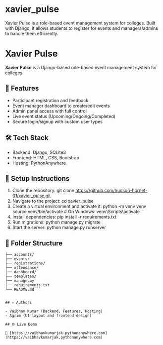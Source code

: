 # xavier_pulse
Xavier Pulse is a role-based event management system for colleges. Built with Django, it allows students to register for events and managers/admins to handle them efficiently.

# Xavier Pulse

**Xavier Pulse** is a Django-based role-based event management system for colleges.

## 🚀 Features

- Participant registration and feedback
- Event manager dashboard to create/edit events
- Admin panel access with full control
- Live event status (Upcoming/Ongoing/Completed)
- Secure login/signup with custom user types

## 🛠️ Tech Stack

- Backend: Django, SQLite3
- Frontend: HTML, CSS, Bootstrap
- Hosting: PythonAnywhere

## 🔧 Setup Instructions

1. Clone the repository:
   git clone https://github.com/hudson-hornet-01/xavier_pulse.git
2. Navigate to the project:
   cd xavier_pulse
3. Create a virtual environment and activate it:
   python -m venv venv
   source venv/bin/activate # On Windows: venv\Scripts\activate
4. Install dependencies:
   pip install -r requirements.txt
5. Run migrations:
   python manage.py migrate
6. Start the server:
   python manage.py runserver

## 📂 Folder Structure

```xavier_pulse/
├── accounts/
├── events/
├── registrations/
├── attendance/
├── dashboard/
├── templates/
├── manage.py
├── requirements.txt
└── README.md```


## ✍️ Authors

- Vaibhav Kumar (Backend, Features, Hosting)
- Agrim (UI layout and frontend design)

## 🌐 Live Demo

🔗 [https://vaibhavkumarjak.pythonanywhere.com](https://vaibhavkumarjak.pythonanywhere.com)


